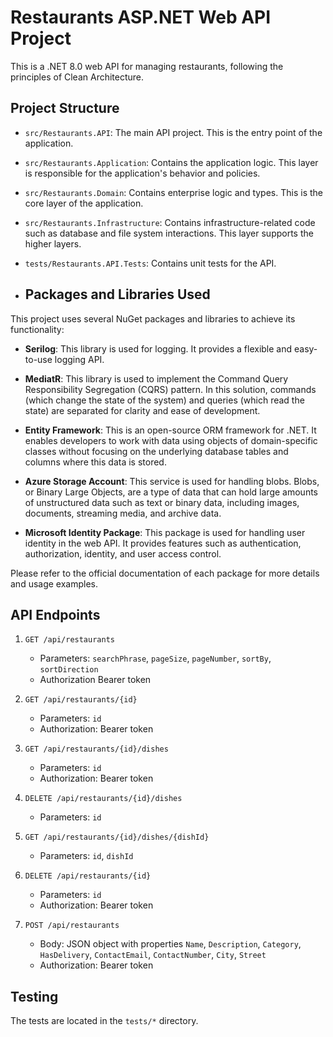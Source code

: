 # Restaurants ASP.NET Web API Project

This is a .NET 8.0 web API for managing restaurants, following the principles of Clean Architecture.

## Project Structure

- `src/Restaurants.API`: The main API project. This is the entry point of the application.
- `src/Restaurants.Application`: Contains the application logic. This layer is responsible for the application's behavior and policies.
- `src/Restaurants.Domain`: Contains enterprise logic and types. This is the core layer of the application.
- `src/Restaurants.Infrastructure`: Contains infrastructure-related code such as database and file system interactions. This layer supports the higher layers.
- `tests/Restaurants.API.Tests`: Contains unit tests for the API.

- ## Packages and Libraries Used

This project uses several NuGet packages and libraries to achieve its functionality:

- **Serilog**: This library is used for logging. It provides a flexible and easy-to-use logging API.

- **MediatR**: This library is used to implement the Command Query Responsibility Segregation (CQRS) pattern. In this solution, commands (which change the state of the system) and queries (which read the state) are separated for clarity and ease of development.

- **Entity Framework**: This is an open-source ORM framework for .NET. It enables developers to work with data using objects of domain-specific classes without focusing on the underlying database tables and columns where this data is stored.

- **Azure Storage Account**: This service is used for handling blobs. Blobs, or Binary Large Objects, are a type of data that can hold large amounts of unstructured data such as text or binary data, including images, documents, streaming media, and archive data.

- **Microsoft Identity Package**: This package is used for handling user identity in the web API. It provides features such as authentication, authorization, identity, and user access control.

Please refer to the official documentation of each package for more details and usage examples.

## API Endpoints

1. `GET /api/restaurants`
   - Parameters: `searchPhrase`, `pageSize`, `pageNumber`, `sortBy`, `sortDirection`
   - Authorization Bearer token

2. `GET /api/restaurants/{id}`
   - Parameters: `id`
   - Authorization: Bearer token

3. `GET /api/restaurants/{id}/dishes`
   - Parameters: `id`
   - Authorization: Bearer token

4. `DELETE /api/restaurants/{id}/dishes`
   - Parameters: `id`

5. `GET /api/restaurants/{id}/dishes/{dishId}`
   - Parameters: `id`, `dishId`

6. `DELETE /api/restaurants/{id}`
   - Parameters: `id`
   - Authorization: Bearer token

7. `POST /api/restaurants`
   - Body: JSON object with properties `Name`, `Description`, `Category`, `HasDelivery`, `ContactEmail`, `ContactNumber`, `City`, `Street`
   - Authorization: Bearer token

## Testing

The tests are located in the `tests/*` directory.
